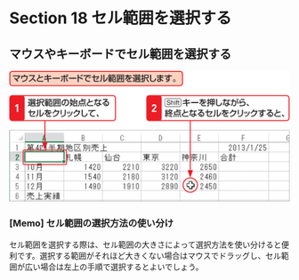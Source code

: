 # Section 18 セル範囲を選択する

## マウスやキーボードでセル範囲を選択する

![](005.png)

### [Memo] セル範囲の選択方法の使い分け

セル範囲を選択する際は、セル範囲の大きさによって選択方法を使い分けると便利です。選択する範囲がそれほど大きくない場合はマウスでドラッグし、セル範囲が広い場合は左上の手順で選択するとよいでしょう。
